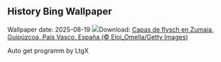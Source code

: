 ## History Bing Wallpaper
Wallpaper date: 2025-08-19
![](https://www.bing.com/th?id=OHR.GipuzcoaSummer_ES-ES6183424688_UHD.jpg&w=1000)Download: [Capas de flysch en Zumaia, Guipúzcoa, País Vasco, España (© Eloi_Omella/Getty Images)](https://www.bing.com/th?id=OHR.GipuzcoaSummer_ES-ES6183424688_UHD.jpg)

Auto get programm by LtgX
